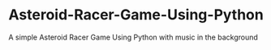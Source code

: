 # Asteroid-Racer-Game-Using-Python
A simple Asteroid Racer Game Using Python with music in the background

